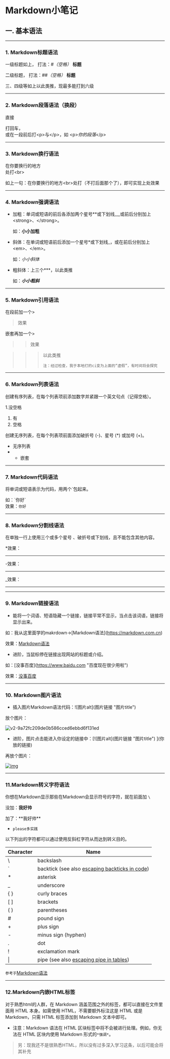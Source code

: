 # Markdown小笔记





## 一. 基本语法



---

### 1. Markdown标题语法



一级标题如上，      打法：#*（空格）* **标题**

二级标题，              打法：##*（空格）* **标题**

三、四级等如上以此类推，现最多能打到六级



---

### 2. Markdown段落语法（换段）



直接

打回车，<br>或在一段前后打\<p>与\</p>，如     \<p>*你的段落*\</p>



---

### 3. Markdown换行语法



在你要换行的地方<br>处打\<br>

如上一句：在你要换行的地方\<br>处打（不打后面那个了），即可实现上处效果



---

### 4. Markdown强调语法



* 加粗：单词或短语的前后各添加两个星号**或下划线__,或前后分别加上\<strong>、\</strong>。

  如：**小小加粗**

* 斜体：在单词或短语前后添加一个星号*或下划线_，或在前后分别加上\<em>、\</em>。

  如：<em>小小斜体</em>                                                                           

* 粗斜体：上三个***，以此类推

  如：***小小粗斜***    	             

  

---

### 5. Markdown引用语法



在段前加一个>

> 效果

嵌套再加一个>

> > 效果

> >
> >
> >> 以此类推
> >>
> >> `注：经过检查，我于本地打的ci变为上面的“虚假”，有时间将会探究`



---

### 6. Markdown列表语法

创建有序列表，在每个列表项前添加数字并紧跟一个英文句点（记得空格）。

1.没空格

1. 有
2. 空格

创建无序列表，在每个列表项前面添加破折号 (-)、星号 (*) 或加号 (+)。

* 无序列表
* * 嵌套



---

### 7. Markdown代码语法

将单词或短语表示为代码，用两个`包起来。

如：\`你好\`<br>效果：`你好`



---

### 8. Markdown分割线语法

在单独一行上使用三个或多个星号 、破折号或下划线，且不能包含其他内容。

\*效果：

***

-效果：

---

_效果：

___

---

### 9. Markdown链接语法

* 能将一个词语、短语隐藏一个链接，链接平常不显示，当点击该词语，链接将显示出来。

如：我从这里面学的makrdown→\[Markdown语法](https://markdown.com.cn)

效果：[Markdown语法](https://markdown.com.cn)

* 进阶，当鼠标停在链接出现网站的标题或介绍。

如：\[没事百度](https://www.baidu.com "百度现在很少用啦")

效果：[没事百度](https://www.baidu.com "百度现在很少用啦")



---

### 10. Markdown图片语法

* 插入图片Markdown语法代码：\!\[图片alt](图片链接 "图片title") 

放个图片：

![v2-9a72fc209de0b586cced6ebbd6f131ed](C:\Users\lll\Desktop\没有用照片\v2-9a72fc209de0b586cced6ebbd6f131ed.jpg "你好~")

* 进阶，图片点击能进入你设定的链接中：\[\!\[图片alt](图片链接 "图片title") ]\(你放的链接)

再放个图片：

[![img](https://i0.hdslb.com/bfs/article/954bee9f1645a4d9836d4fb6e74ef2e8d7047231.jpg@942w_1677h_progressive.webp "我找不到什么")](https://static.hfi.me/mikutap/)



---

### 11.Markdown转义字符语法

你想在Markdown显示那些在Markdown会显示符号的字符，就在前面加 `\`

没加：**我好帅**

加了：\*\*我好帅**

* `please多实践`

以下列出的字符都可以通过使用反斜杠字符从而达到转义目的。

| Character | Name                                                         |
| --------- | ------------------------------------------------------------ |
| \         | backslash                                                    |
| `         | backtick (see also [escaping backticks in code](https://markdown.com.cn/basic-syntax/escaping-characters.html#escaping-backticks)) |
| *         | asterisk                                                     |
| _         | underscore                                                   |
| { }       | curly braces                                                 |
| [ ]       | brackets                                                     |
| ( )       | parentheses                                                  |
| #         | pound sign                                                   |
| +         | plus sign                                                    |
| -         | minus sign (hyphen)                                          |
| .         | dot                                                          |
| !         | exclamation mark                                             |
| \|        | pipe (see also [escaping pipe in tables](https://markdown.com.cn/extended-syntax/escaping-pipe-characters-in-tables.html)) |

`参考于`[Markdown语法](https://markdown.com.cn "建议直接去那边哦")



---

### 12.Markdown内嵌HTML标签

对于熟悉html的人群，在 Markdown 涵盖范围之外的标签，都可以直接在文件里面用 HTML 本身。如需使用 HTML，不需要额外标注这是 HTML 或是 Markdown，只需 HTML 标签添加到 Markdown 文本中即可。

* 注意：Markdown 语法在 HTML 区块标签中将不会被进行处理。例如，你无法在 HTML 区块内使用 Markdown 形式的`*强调*`。

>另：现我还不是很熟悉HTML，所以没有过多深入学习这条，以后可能会将其补充

